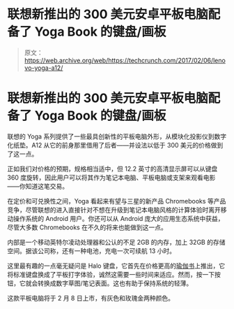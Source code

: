 # 联想新推出的 300 美元安卓平板电脑配备了 Yoga Book 的键盘/画板 

> 原文：<https://web.archive.org/web/https://techcrunch.com/2017/02/06/lenovo-yoga-a12/>

# 联想新推出的 300 美元安卓平板电脑配备了 Yoga Book 的键盘/画板

联想的 Yoga 系列提供了一些最具创新性的平板电脑外形，从模块化投影仪到数字化纸垫。A12 从它的前身那里借用了后者——并设法以低于 300 美元的价格做到了这一点。

正如我们对价格的预期，规格相当适中，但 12.2 英寸的高清显示屏可以从键盘 360 度旋转，因此用户可以将其作为笔记本电脑、平板电脑或支架来观看电影——你知道这笔交易。

在定价和可兑换性之间，Yoga 看起来有望与三星的新产品 Chromebooks 等产品竞争，尽管联想的进入直接针对不想在升级到笔记本电脑风格的计算体验时离开移动操作系统的 Android 用户。你还可以从 Android 庞大的应用生态系统中获益，尽管大多数 Chromebooks 在不久的将来也能做到这一点。

内部是一个移动英特尔凌动处理器和公认的不足 2GB 的内存，加上 32GB 的存储空间。据该公司称，还有一种电池，充电一次可续航 13 小时。

这里最有趣的一点毫无疑问是 Halo 键盘，它首先在价格更高的[瑜伽书](https://web.archive.org/web/20230129222754/https://techcrunch.com/2016/10/21/lenovos-yoga-book-review/)上推出，它将标准键盘换成了平板打字体验，诚然这需要一些时间来适应。然而，按一下按钮，它就会转换成数字草图/笔记表面。这也有助于保持系统的轻薄。

这款平板电脑将于 2 月 8 日上市，有灰色和玫瑰金两种颜色。